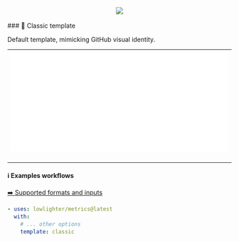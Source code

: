 <p align="center"><img src="https://discord.c99.nl/widget/theme-4/270903423371575296.png"></p>
### 📗 Classic template

Default template, mimicking GitHub visual identity.

<table>
  <td align="center">
    <img src="https://github.com/lowlighter/lowlighter/blob/master/metrics.classic.svg">
    <img width="900" height="1" alt="">
  </td>
</table>

#### ℹ️ Examples workflows

[➡️ Supported formats and inputs](metadata.yml)

```yaml
- uses: lowlighter/metrics@latest
  with:
    # ... other options
    template: classic
```
